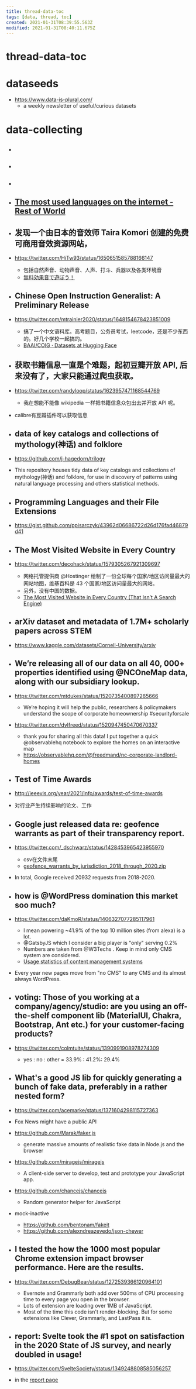 ```yaml
---
title: thread-data-toc
tags: [data, thread, toc]
created: 2021-01-31T08:39:55.563Z
modified: 2021-01-31T08:40:11.675Z
---
```


# thread-data-toc

# dataseeds

- https://www.data-is-plural.com/
  - a weekly newsletter of useful/curious datasets
# data-collecting
- ## 

- ## 

- ## 

- ## [The most used languages on the internet - Rest of World](https://restofworld.org/2023/internet-most-used-languages/)

- ## 发现一个由日本的音效师 Taira Komori 创建的免费可商用音效资源网站，
- https://twitter.com/HiTw93/status/1650651585788166147
  - 包括自然声音、动物声音、人声、打斗、兵器以及各类环境音
  - [無料効果音で遊ぼう！](https://taira-komori.jpn.org/)

- ## Chinese Open Instruction Generalist: A Preliminary Release
- https://twitter.com/mtrainier2020/status/1648154678423851009
  - 搞了一个中文语料库。高考题目，公务员考试，leetcode，还是不少东西的。好几个学校一起搞的。
  - [BAAI/COIG · Datasets at Hugging Face](https://huggingface.co/datasets/BAAI/COIG)

- ## 获取书籍信息一直是个难题，起初豆瓣开放 API, 后来没有了，大家只能通过爬虫获取。
- https://twitter.com/randyloop/status/1623957471168544769
  - 我在想能不能像 wikipedia 一样把书籍信息众包出去并开放 API 呢。
- calibre有豆瓣插件可以获取信息

- ## data of key catalogs and collections of mythology(神话) and folklore
- https://github.com/j-hagedorn/trilogy
- This repository houses tidy data of key catalogs and collections of mythology(神话) and folklore, for use in discovery of patterns using natural language processing and others statistical methods.

- ## Programming Languages and their File Extensions
- https://gist.github.com/ppisarczyk/43962d06686722d26d176fad46879d41

- ## The Most Visited Website in Every Country 
- https://twitter.com/decohack/status/1579305267921309697
  - 网络托管提供商 @Hostinger 绘制了一份全球每个国家/地区访问量最大的网站地图，维基百科是 43 个国家/地区访问量最大的网站。
  - 另外，没有中国的数据。
  - [The Most Visited Website in Every Country (That Isn’t A Search Engine)](https://www.hostinger.com/tutorials/the-most-visited-website-in-every-country)

- ## arXiv dataset and metadata of 1.7M+ scholarly papers across STEM
- https://www.kaggle.com/datasets/Cornell-University/arxiv

- ## We’re releasing all of our data on all 40, 000+ properties identified using @NCOneMap data, along with our subsidiary lookup.
- https://twitter.com/mtdukes/status/1520735400897265666
  - We’re hoping it will help the public, researchers & policymakers understand the scope of corporate homeownership #securityforsale

- https://twitter.com/dylfreed/status/1520947450470670337
  - thank you for sharing all this data! I put together a quick @observablehq notebook to explore the homes on an interactive map
  - https://observablehq.com/@freedmand/nc-corporate-landlord-homes

- ## Test of Time Awards
- http://ieeevis.org/year/2021/info/awards/test-of-time-awards
- 对行业产生持续影响的论文、工作

- ## Google just released data re: geofence warrants as part of their transparency report.
- https://twitter.com/_dschwarz/status/1428453965423955970
  - csv在文件末尾
  - [geofence_warrants_by_jurisdiction_2018_through_2020.zip ](https://services.google.com/fh/files/misc/supplemental_information_geofence_warrants_united_states.pdf)
- In total, Google received 20932 requests from 2018-2020. 

- ## how is @WordPress domination this market soo much? 
- https://twitter.com/daKmoR/status/1406327077285117961
  - I mean powering ~41.9% of the top 10 million sites (from alexa) is a lot.
  - @GatsbyJS which I consider a big player is "only" serving 0.2%
  - Numbers are taken from @W3Techs . Keep in mind only CMS system are considered.
  - [Usage statistics of content management systems](https://w3techs.com/technologies/overview/content_management)
- Every year new pages move from "no CMS" to any CMS and its almost always WordPress.

- ## voting: Those of you working at a company/agency/studio: are you using an off-the-shelf component lib (MaterialUI, Chakra, Bootstrap, Ant etc.) for your customer-facing products?
- https://twitter.com/colmtuite/status/1390991908978274309
  - yes : no : other = 33.9% : 41.2%: 29.4%

- ## What's a good JS lib for quickly generating a bunch of fake data, preferably in a rather nested form?
- https://twitter.com/acemarke/status/1371604298115727363
- Fox News might have a public API
- https://github.com/Marak/faker.js
  - generate massive amounts of realistic fake data in Node.js and the browser
- https://github.com/miragejs/miragejs
  - A client-side server to develop, test and prototype your JavaScript app.
- https://github.com/chancejs/chancejs
  - Random generator helper for JavaScript
- mock-inactive
  - https://github.com/bentonam/fakeit
  - https://github.com/alexndreazevedo/json-chewer

- ## I tested the how the 1000 most popular Chrome extension impact browser performance. Here are the results. 
- https://twitter.com/DebugBear/status/1272539366120964101
  - Evernote and Grammarly both add over 500ms of CPU processing time to every page you open in the browser.
  - Lots of extension are loading over 1MB of JavaScript.
  - Most of the time this code isn't render-blocking. But for some extensions like Clever, Grammarly, and LastPass it is.

- ## report: Svelte took the #1 spot on satisfaction in the 2020 State of JS survey, and nearly doubled in usage!
- https://twitter.com/SvelteSociety/status/1349248808585056257
- in the [report page](https://2020.stateofjs.com/en-US/technologies/front-end-frameworks/)
